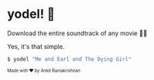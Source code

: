 # yodel! :musical_score:

Download the entire soundtrack of any movie :man_with_turban:

Yes, it's that simple.

```bash
$ yodel "Me and Earl and The Dying Girl"
```

<sup><sub>Made with ♥️ by Ankit Ramakrishnan</sub></sup>
